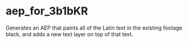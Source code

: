# aep_for_3b1bKR

Generates an AEP that paints all of the Latin text in the existing footage black, and adds a new text layer on top of that text.
